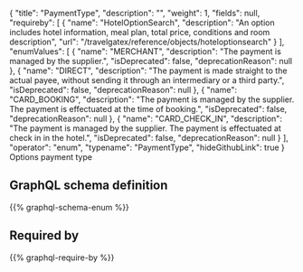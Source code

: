 {
  "title": "PaymentType",
  "description": "",
  "weight": 1,
  "fields": null,
  "requireby": [
    {
      "name": "HotelOptionSearch",
      "description": "An option includes hotel information, meal plan, total price, conditions and room description",
      "url": "/travelgatex/reference/objects/hoteloptionsearch"
    }
  ],
  "enumValues": [
    {
      "name": "MERCHANT",
      "description": "The payment is managed by the supplier.",
      "isDeprecated": false,
      "deprecationReason": null
    },
    {
      "name": "DIRECT",
      "description": "The payment is made straight to the actual payee, without sending it through an intermediary or a third party.",
      "isDeprecated": false,
      "deprecationReason": null
    },
    {
      "name": "CARD_BOOKING",
      "description": "The payment is managed by the supplier. The payment is effectuated at the time of booking.",
      "isDeprecated": false,
      "deprecationReason": null
    },
    {
      "name": "CARD_CHECK_IN",
      "description": "The payment is managed by the supplier. The payment is effectuated at check in in the hotel.",
      "isDeprecated": false,
      "deprecationReason": null
    }
  ],
  "operator": "enum",
  "typename": "PaymentType",
  "hideGithubLink": true
}
Options payment type
## GraphQL schema definition

{{% graphql-schema-enum %}}

## Required by

{{% graphql-require-by %}}

